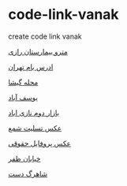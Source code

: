 # code-link-vanak
create code link vanak

<a href="https://paghman.ir/2019/01/04/مترو-بیمارستان-رازی/">مترو بیمارستان رازی</a>

<a href="https://paghman.ir/2019/01/04/چجوری-بریم-بام-تهران-مترواتوبوس-و-تاکس/">ادرس بام تهران</a>

<a href="https://paghman.ir/2019/01/04/چه-جوری-برم-گیشا-؟-با-مترو،-اتوبوس،-تاکس/">محله گیشا</a>

<a href="https://paghman.ir/2019/01/04/چه-جوری-برم-یوسف-آباد-؟-بهترین-مسیر-دستر/">یوسف‌ آباد</a>

<a href="https://paghman.ir/2019/01/06/چجوری-برم-بازار-دوم-نازی-آباد/">بازار دوم نازی اباد</a>

<a href="https://paghman.ir/2019/01/06/عکس-تسلیت-شمع-2019/">عکس تسلیت شمع</a>

<a href="https://paghman.ir/2019/01/06/عکس-پروفایل-حقوقی/">عکس پروفایل حقوقی</a>

<a href="https://paghman.ir/2019/01/06/چجوری-برم-خیابان-ظفر؟-خیابان-ظفر-کجاست/">خیابان ظفر</a>

<a href="http://paghman.ir/2019/01/05/شاهرگ-دست-چپ-کجاست؟/">شاهرگ دست</a>
